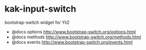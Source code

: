 # kak-input-switch
bootstrap-switch widget for Yii2

 * @docs options http://www.bootstrap-switch.org/options.html
 * @docs methods http://www.bootstrap-switch.org/methods.html
 * @docs events http://www.bootstrap-switch.org/events.html
